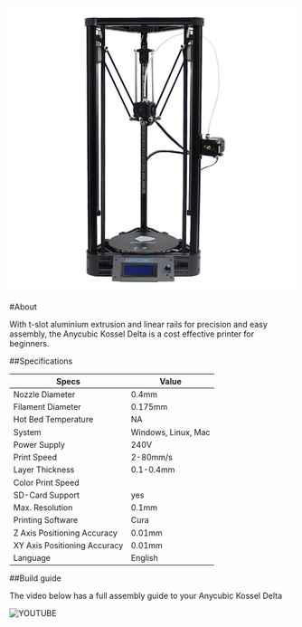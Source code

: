 ![](img/Kosseldelta.jpg)

#About

With t-slot aluminium extrusion and linear rails for precision and easy assembly, the Anycubic Kossel Delta is a cost effective printer for beginners.


##Specifications

|Specs|Value
|-|-|
|Nozzle Diameter| 0.4mm  
|Filament Diameter| 0.175mm    
|Hot Bed Temperature| NA    
|System| Windows, Linux, Mac  
|Power Supply| 240V  
|Print Speed| 2-80mm/s  
|Layer Thickness| 0.1-0.4mm    
|Color Print Speed|    
|SD-Card Support| yes  
|Max. Resolution| 0.1mm   
|Printing Software| Cura   
|Z Axis Positioning Accuracy| 0.01mm    
|XY Axis Positioning Accuracy| 0.01mm  
|Language| English   


##Build guide

The video below has a full assembly guide to your Anycubic Kossel Delta


![YOUTUBE](Bd7Z4JIQjQM)